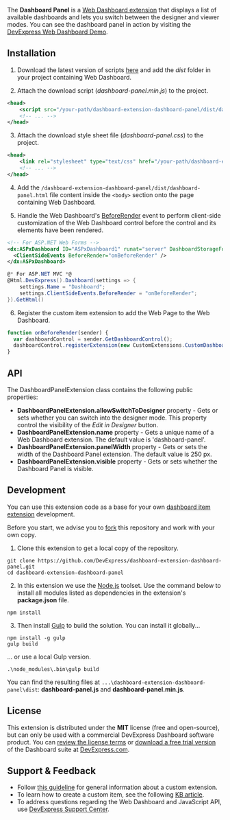 The **Dashboard Panel** is a [Web Dashboard extension](https://documentation.devexpress.com/#Dashboard/CustomDocument117232) that displays a list of available dashboards and lets you switch between the designer and viewer modes. You can see the dashboard panel in action by visiting the [DevExpress Web Dashboard Demo](https://demos.devexpress.com/Dashboard/).

## Installation

1. Download the latest version of scripts [here](https://github.com/DevExpress/dashboard-extension-dashboard-panel/releases/) and add the *dist* folder in your project containing Web Dashboard.

2. Attach the download script (*dashboard-panel.min.js*) to the project.
```xml
<head>
    <script src="/your-path/dashboard-extension-dashboard-panel/dist/dashboard-panel.min.js"></script>
    <!-- ... -->
</head>
```
3. Attach the download style sheet file (*dashboard-panel.css*) to the project.
```xml
<head>
    <link rel="stylesheet" type="text/css" href="/your-path/dashboard-extension-dashboard-panel/dist/dashboard-panel-style.css" />
    <!-- ... -->
</head>
```

4. Add the ```/dashboard-extension-dashboard-panel/dist/dashboard-panel.html``` file content inside the ```<body>``` section onto the page containing Web Dashboard. 

5. Handle the Web Dashboard's [BeforeRender](https://documentation.devexpress.com/#Dashboard/DevExpressDashboardWebScriptsASPxClientDashboard_BeforeRendertopic) event to perform client-side customization of the Web Dashboard control before the control and its elements have been rendered.
```xml
<!-- For ASP.NET Web Forms -->
<dx:ASPxDashboard ID="ASPxDashboard1" runat="server" DashboardStorageFolder="~/App_Data/Dashboards">
  <ClientSideEvents BeforeRender="onBeforeRender" />
</dx:ASPxDashboard>
```
```C#
@* For ASP.NET MVC *@
@Html.DevExpress().Dashboard(settings => {
    settings.Name = "Dashboard";
    settings.ClientSideEvents.BeforeRender = "onBeforeRender";
}).GetHtml()
```

6. Register the custom item extension to add the Web Page to the Web Dashboard.
```javascript
function onBeforeRender(sender) {
  var dashboardControl = sender.GetDashboardControl();
  dashboardControl.registerExtension(new CustomExtensions.CustomDashboardPanelExtension(dashboardControl));
}
```

## API
The DashboardPanelExtension class contains the following public properties:

- **DashboardPanelExtension.allowSwitchToDesigner** property - Gets or sets whether you can switch into the designer mode. This property control the visibility of the *Edit in Designer* button.  
- **DashboardPanelExtension.name** property - Gets a unique name of a Web Dashboard extension. The default value is 'dashboard-panel'.
- **DashboardPanelExtension.panelWidth** property - Gets or sets the width of the Dashboard Panel extension. The default value is 250 px.
- **DashboardPanelExtension.visible** property - Gets or sets whether the Dashboard Panel is visible.


## Development 

You can use this extension code as a base for your own [dashboard item extension](https://documentation.devexpress.com/#Dashboard/CustomDocument117546) development. 

Before you start, we advise you to [fork](https://help.github.com/articles/fork-a-repo/) this repository and work with your own copy.

1. Clone this extension to get a local copy of the repository.
```Batchfile
git clone https://github.com/DevExpress/dashboard-extension-dashboard-panel.git
cd dashboard-extension-dashboard-panel
```

2. In this extension we use the [Node.js](https://nodejs.org/en/about/) toolset. Use the command below to install all modules listed as dependencies in the extension's **package.json** file.
```Batchfile
npm install
```

3. Then install [Gulp](http://gulpjs.com) to build the solution. You can install it globally...
```Batchfile
npm install -g gulp
gulp build
```

... or use a local Gulp version.
```Batchfile
.\node_modules\.bin\gulp build
```

You can find the resulting files at ```...\dashboard-extension-dashboard-panel\dist```:
**dashboard-panel.js** and **dashboard-panel.min.js**.


## License

This extension is distributed under the **MIT** license (free and open-source), but can only be used with a commercial DevExpress Dashboard software product. You can [review the license terms](https://www.devexpress.com/Support/EULAs/NetComponents.xml) or [download a free trial version](https://go.devexpress.com/DevExpressDownload_UniversalTrial.aspx) of the Dashboard suite at [DevExpress.com](https://www.devexpress.com).

## Support & Feedback

* Follow [this guideline](https://www.devexpress.com/Support/Center/Question/Details/T491859) for general information about a custom extension.
* To learn how to create a custom item, see the following [KB article](https://www.devexpress.com/Support/Center/Question/Details/T491984).
* To address questions regarding the Web Dashboard and JavaScript API, use [DevExpress Support Center](https://www.devexpress.com/Support/Center).
